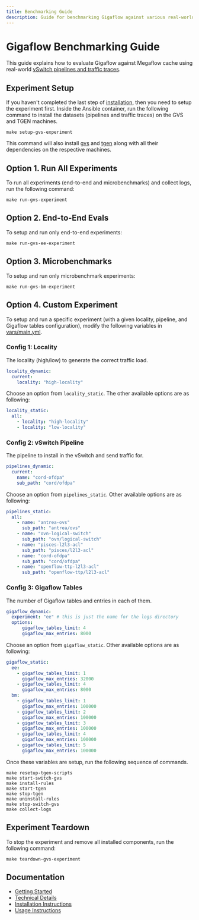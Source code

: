 ```yaml
---
title: Benchmarking Guide
description: Guide for benchmarking Gigaflow against various real-world workloads
---
```


# Gigaflow Benchmarking Guide

This guide explains how to evaluate Gigaflow against Megaflow cache using real-world [vSwitch pipelines and traffic traces](installation.md).

## Experiment Setup

If you haven't completed the last step of [installation](installation.md#gvs-and-tgen-installation), then you need to setup the experiment first.
Inside the Ansible container, run the following command to install the datasets (pipelines and traffic traces) on the GVS and TGEN machines.

```shell title="Ansible Container"
make setup-gvs-experiment
```

This command will also install [gvs](https://github.com/gigaflow-vswitch/gvs) and [tgen](https://github.com/gigaflow-vswitch/tgen) along with all their dependencies on the respective machines.

<!-- ## Experiment Options -->

## Option 1. Run All Experiments

To run all experiments (end-to-end and microbenchmarks) and collect logs, run the following command:

```shell title="Ansible Container"
make run-gvs-experiment
```

## Option 2. End-to-End Evals

To setup and run only end-to-end experiments:

```shell title="Ansible Container"
make run-gvs-ee-experiment
```

## Option 3. Microbenchmarks
To setup and run only microbenchmark experiments:

```shell title="Ansible Container"
make run-gvs-bm-experiment
```

## Option 4. Custom Experiment

To setup and run a specific experiment (with a given locality, pipeline, and Gigaflow tables configuration), modify the following variables in [vars/main.yml](https://github.com/gigaflow-vswitch/gigaflow-orchestrator/blob/asplos-25/vars/main.yml).

### Config 1: Locality

The locality (high/low) to generate the correct traffic load. 

```yaml title="vars/main.yml" linenums="68"
locality_dynamic:
  current:
    locality: "high-locality"
```

Choose an option from `locality_static`.
The other available options are as following:

```yaml title="vars/main.yml" linenums="72"
locality_static:
  all:
    - locality: "high-locality"
    - locality: "low-locality"
```

### Config 2: vSwitch Pipeline

The pipeline to install in the vSwitch and send traffic for.

```yaml title="vars/main.yml" linenums="77"
pipelines_dynamic: 
  current: 
    name: "cord-ofdpa"
    sub_path: "cord/ofdpa"
```

Choose an option from `pipelines_static`.
Other available options are as following:

```yaml title="vars/main.yml" linenums="82"
pipelines_static:
  all:
    - name: "antrea-ovs"
      sub_path: "antrea/ovs"
    - name: "ovn-logical-switch"
      sub_path: "ovn/logical-switch"
    - name: "pisces-l2l3-acl"
      sub_path: "pisces/l2l3-acl"
    - name: "cord-ofdpa"
      sub_path: "cord/ofdpa"
    - name: "openflow-ttp-l2l3-acl"
      sub_path: "openflow-ttp/l2l3-acl"
```

### Config 3: Gigaflow Tables

The number of Gigaflow tables and entries in each of them.

```yaml title="vars/main.yml" linenums="95"
gigaflow_dynamic:
  experiment: "ee" # this is just the name for the logs directory
  options:
      gigaflow_tables_limit: 4
      gigaflow_max_entries: 8000
```

Choose an option from `gigaflow_static`.
Other available options are as following:

```yaml title="vars/main.yml" linenums="101"
gigaflow_static:
  ee:
    - gigaflow_tables_limit: 1
      gigaflow_max_entries: 32000
    - gigaflow_tables_limit: 4
      gigaflow_max_entries: 8000
  bm:
    - gigaflow_tables_limit: 1
      gigaflow_max_entries: 100000
    - gigaflow_tables_limit: 2
      gigaflow_max_entries: 100000
    - gigaflow_tables_limit: 3
      gigaflow_max_entries: 100000
    - gigaflow_tables_limit: 4
      gigaflow_max_entries: 100000
    - gigaflow_tables_limit: 5
      gigaflow_max_entries: 100000
```

Once these variables are setup, run the following sequence of commands. 

```shell title="Ansible Container"
make resetup-tgen-scripts
make start-switch-gvs 
make install-rules
make start-tgen
make stop-tgen
make uninstall-rules 
make stop-switch-gvs
make collect-logs
```

## Experiment Teardown

To stop the experiment and remove all installed components, run the following command:

```shell title="Ansible Container"
make teardown-gvs-experiment
```

<!-- ## Results

The following table compares the iteration time (**s/it**) for different communication strategies, lower is better:

### Analysis -->

## Documentation

* [Getting Started](getting-started.md)
* [Technical Details](technical-deepdive.md)
* [Installation Instructions](installation.md)
* [Usage Instructions](usage.md)